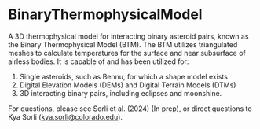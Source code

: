 # BinaryThermophysicalModel
A 3D thermophysical model for interacting binary asteroid pairs, known as the Binary Thermophysical Model (BTM). The BTM utilizes triangulated meshes to calculate temperatures for the surface and near subsurface of airless bodies. It is capable of and has been utilized for: 
  1) Single asteroids, such as Bennu, for which a shape model exists
  2) Digital Elevation Models (DEMs) and Digital Terrain Models (DTMs)
  3) 3D interacting binary pairs, including eclipses and moonshine.

For questions, please see Sorli et al. (2024) (In prep), or direct questions to Kya Sorli (kya.sorli@colorado.edu). 
